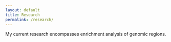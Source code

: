 ```yaml
---
layout: default
title: Research
permalink: /research/
---
```

<p>My current research encompasses enrichment analysis of genomic regions. </p>
